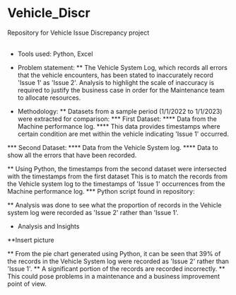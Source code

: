 # Vehicle_Discr
Repository for Vehicle Issue Discrepancy project <br />
<br />

* Tools used: Python, Excel

* Problem statement: 
** The Vehicle System Log, which records all errors that the vehicle encounters, has been stated to inaccurately record 'Issue 1' as 'Issue 2'. 
Analysis to highlight the scale of inaccuracy is required to justify the business case in order for the Maintenance team to allocate resources. 


* Methodology: 
** Datasets from a sample period (1/1/2022 to 1/1/2023) were extracted for comparison:
*** First Dataset: 
****  Data from the Machine performance log. 
****  This data provides timestamps where certain condition are met within the vehicle indicating 'Issue 1' occurred.

*** Second Dataset:
**** Data from the Vehicle System log. 
**** Data to show all the errors that have been recorded.

** Using Python, the timestamps from the second dataset were intersected with the timestamps from the first dataset 
This is to match the records from the Vehicle system log to the timestamps of 'Issue 1' occurrences from the Machine performance log.
*** Python script found in repository: 

** Analysis was done to see what the proportion of records in the Vehicle system log were recorded as 'Issue 2' rather than 'Issue 1'.


* Analysis and Insights

**Insert picture

** From the pie chart generated using Python, it can be seen that 39% of the records in the Vehicle System log were recorded as 'Issue 2' rather than 'Issue 1'. 
** A significant portion of the records are recorded incorrectly.
** This could pose problems in a maintenance and a business improvement point of view.









